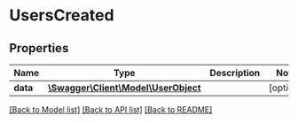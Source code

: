 # UsersCreated

## Properties
Name | Type | Description | Notes
------------ | ------------- | ------------- | -------------
**data** | [**\Swagger\Client\Model\UserObject**](UserObject.md) |  | [optional] 

[[Back to Model list]](../../README.md#documentation-for-models) [[Back to API list]](../../README.md#documentation-for-api-endpoints) [[Back to README]](../../README.md)

